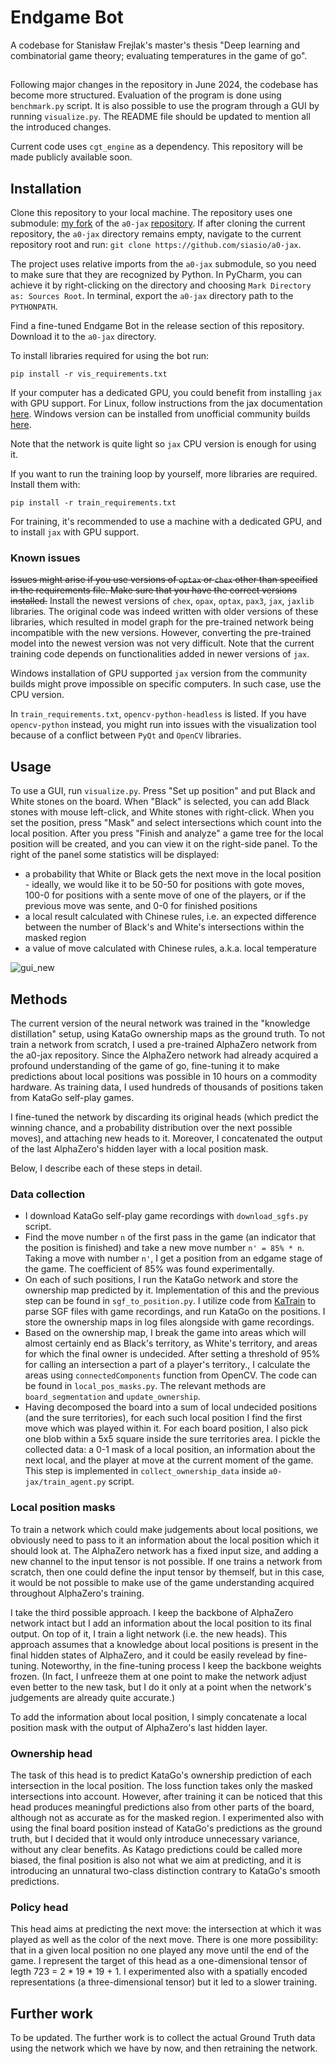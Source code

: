# Endgame Bot
A codebase for Stanisław Frejlak's master's thesis "Deep learning and combinatorial game theory; evaluating temperatures in the game of go".

##

Following major changes in the repository in June 2024, the codebase has become more structured.
Evaluation of the program is done using `benchmark.py` script.
It is also possible to use the program through a GUI by running `visualize.py`.
The README file should be updated to mention all the introduced changes.

Current code uses `cgt_engine` as a dependency. This repository will be made publicly available soon.

## Installation

Clone this repository to your local machine. The repository uses one submodule: [my fork](https://github.com/siasio/a0-jax) of the `a0-jax` [repository](https://github.com/NTT123/a0-jax). If after cloning the current repository, the `a0-jax` directory remains empty, navigate to the current repository root and run: `git clone https://github.com/siasio/a0-jax`.

The project uses relative imports from the `a0-jax` submodule, so you need to make sure that they are recognized by Python. In PyCharm, you can achieve it by right-clicking on the directory and choosing `Mark Directory as: Sources Root`. In terminal, export the `a0-jax` directory path to the `PYTHONPATH`.

Find a fine-tuned Endgame Bot in the release section of this repository. Download it to the `a0-jax` directory.

To install libraries required for using the bot run:

`pip install -r vis_requirements.txt`

If your computer has a dedicated GPU, you could benefit from installing `jax` with GPU support. For Linux, follow instructions from the jax documentation [here](https://jax.readthedocs.io/en/latest/installation.html). Windows version can be installed from unofficial community builds [here](https://github.com/cloudhan/jax-windows-builder).

Note that the network is quite light so `jax` CPU version is enough for using it.

If you want to run the training loop by yourself, more libraries are required. Install them with:

`pip install -r train_requirements.txt`

For training, it's recommended to use a machine with a dedicated GPU, and to install `jax` with GPU support.

### Known issues

~~Issues might arise if you use versions of `optax` or `chex` other than specified in the requirements file. Make sure that you have the correct versions installed.~~
Install the newest versions of `chex`, `opax`, `optax`, `pax3`, `jax`, `jaxlib` libraries.
The original code was indeed written with older versions of these libraries, 
which resulted in model graph for the pre-trained network being incompatible with the new versions.
However, converting the pre-trained model into the newest version was not very difficult.
Note that the current training code depends on functionalities added in newer versions of `jax`.

Windows installation of GPU supported `jax` version from the community builds might prove impossible on specific computers. In such case, use the CPU version.

In `train_requirements.txt`, `opencv-python-headless` is listed. If you have `opencv-python` instead, you might run into issues with the visualization tool because of a conflict between `PyQt` and `OpenCV` libraries.

## Usage

To use a GUI, run `visualize.py`. Press "Set up position" and put Black and White stones on the board. When "Black" is selected, you can add Black stones with mouse left-click, and White stones with right-click. When you set the position, press "Mask" and select intersections which count into the local position. After you press "Finish and analyze" a game tree for the local position will be created, and you can view it on the right-side panel. To the right of the panel some statistics will be displayed: 
 - a probability that White or Black gets the next move in the local position - ideally, we would like it to be 50-50 for positions with gote moves, 100-0 for positions with a sente move of one of the players, or if the previous move was sente, and 0-0 for finished positions
 - a local result calculated with Chinese rules, i.e. an expected difference between the number of Black's and White's intersections within the masked region
 - a value of move calculated with Chinese rules, a.k.a. local temperature

![gui_new](https://github.com/siasio/EndgameBot/assets/39811817/577926b4-a4b1-418f-912d-2176c4189780)

## Methods

The current version of the neural network was trained in the "knowledge distillation" setup, using KataGo ownership maps as the ground truth. To not train a network from scratch, I used a pre-trained AlphaZero network from the a0-jax repository. Since the AlphaZero network had already acquired a profound understanding of the game of go, fine-tuning it to make predictions about local positions was possible in 10 hours on a commodity hardware. As training data, I used hundreds of thousands of positions taken from KataGo self-play games.

I fine-tuned the network by discarding its original heads (which predict the winning chance, and a probability distribution over the next possible moves), and attaching new heads to it. Moreover, I concatenated the output of the last AlphaZero's hidden layer with a local position mask.

Below, I describe each of these steps in detail.

### Data collection

- I download KataGo self-play game recordings with `download_sgfs.py` script.
- Find the move number `n` of the first pass in the game (an indicator that the position is finished) and take a new move number `n' = 85% * n`. Taking a move with number `n'`, I get a position from an edgame stage of the game. The coefficient of 85% was found experimentally.
- On each of such positions, I run the KataGo network and store the ownership map predicted by it. Implementation of this and the previous step can be found in `sgf_to_position.py`. I utilize code from [KaTrain](https://github.com/sanderland/katrain/) to parse SGF files with game recordings, and run KataGo on the positions. I store the ownership maps in log files alongside with game recordings.
- Based on the ownership map, I break the game into areas which will almost certainly end as Black's territory, as White's territory, and areas for which the final owner is undecided. After setting a threshold of 95% for calling an intersection a part of a player's territory., I calculate the areas using `connectedComponents` function from OpenCV. The code can be found in `local_pos_masks.py`. The relevant methods are `board_segmentation` and `update_ownership`.
- Having decomposed the board into a sum of local undecided positions (and the sure territories), for each such local position I find the first move which was played within it. For each board position, I also pick one blob within a 5x5 square inside the sure territories area. I pickle the collected data: a 0-1 mask of a local position, an information about the next local, and the player at move at the current moment of the game. This step is implemented in `collect_ownership_data` inside `a0-jax/train_agent.py` script.

### Local position masks

To train a network which could make judgements about local positions, we obviously need to pass to it an information about the local position which it should look at. The AlphaZero network has a fixed input size, and adding a new channel to the input tensor is not possible. If one trains a network from scratch, then one could define the input tensor by themself, but in this case, it would be not possible to make use of the game understanding acquired throughout AlphaZero's training.

I take the third possible approach. I keep the backbone of AlphaZero network intact but I add an information about the local position to its final output. On top of it, I train a light network (i.e. the new heads). This approach assumes that a knowledge about local positions is present in the final hidden states of AlphaZero, and it could be easily revelead by fine-tuning. Noteworthy, in the fine-tuning process I keep the backbone weights frozen. (In fact, I unfreeze them at one point to make the network adjust even better to the new task, but I do it only at a point when the network's judgements are already quite accurate.)

To add the information about local position, I simply concatenate a local position mask with the output of AlphaZero's last hidden layer.

### Ownership head

The task of this head is to predict KataGo's ownership prediction of each intersection in the local position. The loss function takes only the masked intersections into account. However, after training it can be noticed that this head produces meaningful predictions also from other parts of the board, although not as accurate as for the masked region. I experimented also with using the final board position instead of KataGo's predictions as the ground truth, but I decided that it would only introduce unnecessary variance, without any clear benefits. As Katago predictions could be called more biased, the final position is also not what we aim at predicting, and it is introducing an unnatural two-class distinction contrary to KataGo's smooth predictions.

### Policy head

This head aims at predicting the next move: the intersection at which it was played as well as the color of the next move. There is one more possibility: that in a given local position no one played any move until the end of the game. I represent the target of this head as a one-dimensional tensor of legth 723 = 2 * 19 * 19 + 1. I experimented also with a spatially encoded representations (a three-dimensional tensor) but it led to a slower training.

## Further work

To be updated. The further work is to collect the actual Ground Truth data using the network which we have by now, and then retraining the network.
